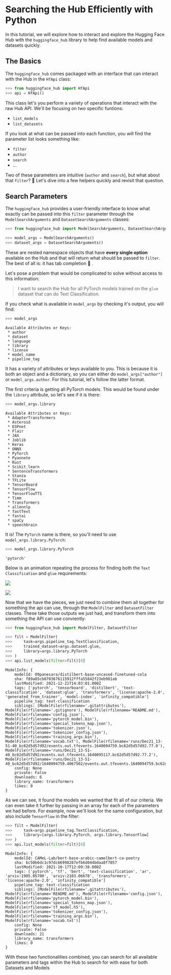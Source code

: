 # Searching the Hub Efficiently with Python

In this tutorial, we will explore how to interact and explore the Hugging Face Hub with the `huggingface_hub` library to help find available models and datasets quickly.

## The Basics

The `huggingface_hub` comes packaged with an interface that can interact with the Hub in the `HfApi` class:


```python
>>> from huggingface_hub import HfApi
>>> api = HfApi()
```

This class let's you perform a variety of operations that interact with the raw Hub API. We'll be focusing on two specific funtions:
- `list_models`
- `list_datasets`

If you look at what can be passed into each function, you will find the parameter list looks something like:
- `filter`
- `author`
- `search`
- ...

Two of these parameters are intuitive (`author` and `search`), but what about that `filter`? 🤔 Let's dive into a few helpers quickly and revisit that question.

## Search Parameters

The `huggingface_hub` provides a user-friendly interface to know what exactly can be passed into this `filter` parameter through the `ModelSearchArguments` and `DatasetSearchArguments` classes:


```python
>>> from huggingface_hub import ModelSearchArguments, DatasetSearchArguments

>>> model_args = ModelSearchArguments()
>>> dataset_args = DatasetSearchArguments()
```

These are nested namespace objects that have **every single option** available on the Hub and that will return what should be passed to `filter`. The best of all is: it has tab completion 🎊 .

Let's pose a problem that would be complicated to solve without access to this information:
> I want to search the Hub for all PyTorch models trained on the `glue` dataset that can do Text Classification.

If you check what is available in `model_args` by checking it's output, you will find:


```python
>>> model_args
```




    Available Attributes or Keys:
     * author
     * dataset
     * language
     * library
     * license
     * model_name
     * pipeline_tag



It has a variety of attributes or keys available to you. This is because it is both an object and a dictionary, so you can either do `model_args["author"]` or `model_args.author`. For this tutorial, let's follow the latter format.

The first criteria is getting all PyTorch models. This would be found under the `library` attribute, so let's see if it is there:


```python
>>> model_args.library
```




    Available Attributes or Keys:
     * AdapterTransformers
     * Asteroid
     * ESPnet
     * Flair
     * JAX
     * Joblib
     * Keras
     * ONNX
     * PyTorch
     * Pyannote
     * Rust
     * Scikit_learn
     * SentenceTransformers
     * Stanza
     * TFLite
     * TensorBoard
     * TensorFlow
     * TensorFlowTTS
     * Timm
     * Transformers
     * allennlp
     * fastText
     * fastai
     * spaCy
     * speechbrain



It is! The `PyTorch` name is there, so you'll need to use `model_args.library.PyTorch`:


```python
>>> model_args.library.PyTorch
```




    'pytorch'



Below is an animation repeating the process for finding both the `Text Classification` and `glue` requirements:

![](../assets/hub/search_text_classification.gif)

![](../assets/hub/search_glue.gif)

Now that we have the pieces, we just need to combine them all together for something the api can use, through the `ModelFilter` and `DatasetFilter` classes. These take those outputs we just had, and transform them into something the API can use conviently:


```python
>>> from huggingface_hub import ModelFilter, DatasetFilter

>>> filt = ModelFilter(
>>>     task=args.pipeline_tag.TextClassification, 
>>>     trained_dataset=args.dataset.glue, 
>>>     library=args.library.PyTorch
>>> )
>>> api.list_models(filter=filt)[0]
```




    ModelInfo: {
    	modelId: 09panesara/distilbert-base-uncased-finetuned-cola
    	sha: f89a85cb8703676115912fffa55842f23eb981ab
    	lastModified: 2021-12-21T14:03:01.000Z
    	tags: ['pytorch', 'tensorboard', 'distilbert', 'text-classification', 'dataset:glue', 'transformers', 'license:apache-2.0', 'generated_from_trainer', 'model-index', 'infinity_compatible']
    	pipeline_tag: text-classification
    	siblings: [ModelFile(rfilename='.gitattributes'), ModelFile(rfilename='.gitignore'), ModelFile(rfilename='README.md'), ModelFile(rfilename='config.json'), ModelFile(rfilename='pytorch_model.bin'), ModelFile(rfilename='special_tokens_map.json'), ModelFile(rfilename='tokenizer.json'), ModelFile(rfilename='tokenizer_config.json'), ModelFile(rfilename='training_args.bin'), ModelFile(rfilename='vocab.txt'), ModelFile(rfilename='runs/Dec21_13-51-40_bc62d5d57d92/events.out.tfevents.1640094759.bc62d5d57d92.77.0'), ModelFile(rfilename='runs/Dec21_13-51-40_bc62d5d57d92/events.out.tfevents.1640095117.bc62d5d57d92.77.2'), ModelFile(rfilename='runs/Dec21_13-51-40_bc62d5d57d92/1640094759.4067502/events.out.tfevents.1640094759.bc62d5d57d92.77.1')]
    	config: None
    	private: False
    	downloads: 6
    	library_name: transformers
    	likes: 0
    }



As we can see, it found the models we wanted that fit all of our criteria. We can even take it further by passing in an array for each of the parameters we had before. For example, now we'll look for the same configuration, but also include `TensorFlow` in the filter:


```python
>>> filt = ModelFilter(
>>>     task=args.pipeline_tag.TextClassification, 
>>>     library=[args.library.PyTorch, args.library.TensorFlow]
>>> )
>>> api.list_models(filter=filt)[0]
```




    ModelInfo: {
    	modelId: CAMeL-Lab/bert-base-arabic-camelbert-ca-poetry
    	sha: bc50b6dc1c97dc66998287efb6d044bdaa8f7057
    	lastModified: 2021-10-17T12:09:38.000Z
    	tags: ['pytorch', 'tf', 'bert', 'text-classification', 'ar', 'arxiv:1905.05700', 'arxiv:2103.06678', 'transformers', 'license:apache-2.0', 'infinity_compatible']
    	pipeline_tag: text-classification
    	siblings: [ModelFile(rfilename='.gitattributes'), ModelFile(rfilename='README.md'), ModelFile(rfilename='config.json'), ModelFile(rfilename='pytorch_model.bin'), ModelFile(rfilename='special_tokens_map.json'), ModelFile(rfilename='tf_model.h5'), ModelFile(rfilename='tokenizer_config.json'), ModelFile(rfilename='training_args.bin'), ModelFile(rfilename='vocab.txt')]
    	config: None
    	private: False
    	downloads: 21
    	library_name: transformers
    	likes: 0
    }



With these two functionalities combined, you can search for all available parameters and tags within the Hub to search for with ease for both Datasets and Models

